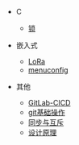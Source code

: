 <!-- NoteBook/_sidebar.md -->
<!-- 侧边栏 -->
* C
    * [锁](/docs/C/锁/锁.md)
* 嵌入式
    * [LoRa](/docs/嵌入式模块/LoRa/LoRa.md)
    * [menuconfig](/docs/嵌入式模块/menuconfig/Menuconfig&Kbuild.md)

* 其他
    * [GitLab-CICD](/docs/其他/GitLab-CICD/GitLab-CICD.md)
    * [git基础操作](/docs/其他/git基础操作/git操作.md)
    * [同步与互斥](/docs/其他/linux/同步互斥.md)
    * [设计原理](/docs/其他/设计原理/设计原理.md)